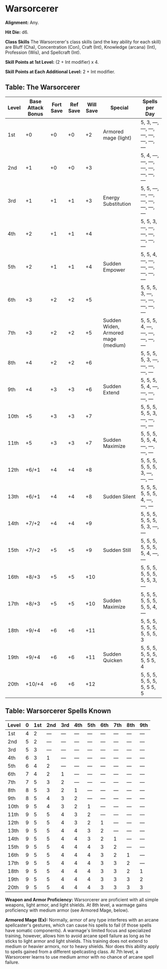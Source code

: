 
# Warsorcerer

**Alignment:** Any.

**Hit Die:** d6.

**Class Skills**
The Warsorcerer's class skills (and the key ability for each skill) are Bluff (Cha), Concentration (Con), Craft (Int), Knowledge (arcana) (Int), Profession (Wis), and Spellcraft (Int).

**Skill Points at 1st Level:** (2 + Int modifier) x 4.

**Skill Points at Each Additional Level:** 2 + Int modifier.

## Table: The Warsorcerer
| Level | Base Attack Bonus | Fort Save | Ref Save | Will Save | Special          | Spells per Day                              |
|-------|-------------------|-----------|----------|-----------|------------------|---------------------------------------------|
| 1st   | +0                | +0        | +0       | +2        | Armored mage (light)  | 5, 3, —, —, —, —, —, —, —, —                |
| 2nd   | +1                | +0        | +0       | +3        |                  | 5, 4, —, —, —, —, —, —, —, —                |
| 3rd   | +1                | +1        | +1       | +3        | Energy Substitution                 | 5, 5, —, —, —, —, —, —, —, —                |
| 4th   | +2                | +1        | +1       | +4        |                  | 5, 5, 3, —, —, —, —, —, —, —                |
| 5th   | +2                | +1        | +1       | +4        | Sudden Empower                 | 5, 5, 4, —, —, —, —, —, —, —                |
| 6th   | +3                | +2        | +2       | +5        |                  | 5, 5, 5, 3, —, —, —, —, —, —                |
| 7th   | +3                | +2        | +2       | +5        | Sudden Widen, Armored mage (medium)                 | 5, 5, 5, 4, —, —, —, —, —, —                |
| 8th   | +4                | +2        | +2       | +6        |                  | 5, 5, 5, 5, 3, —, —, —, —, —                |
| 9th   | +4                | +3        | +3       | +6        | Sudden Extend                 | 5, 5, 5, 5, 4, —, —, —, —, —                |
| 10th  | +5                | +3        | +3       | +7        |                  | 5, 5, 5, 5, 5, 3, —, —, —, —                |
| 11th  | +5                | +3        | +3       | +7        | Sudden Maximize                 | 5, 5, 5, 5, 5, 4, —, —, —, —                |
| 12th  | +6/+1             | +4        | +4       | +8        |                  | 5, 5, 5, 5, 5, 5, 3, —, —, —                |
| 13th  | +6/+1             | +4        | +4       | +8        | Sudden Silent                 | 5, 5, 5, 5, 5, 5, 4, —, —, —                |
| 14th  | +7/+2             | +4        | +4       | +9        |                  | 5, 5, 5, 5, 5, 5, 5, 3, —, —                |
| 15th  | +7/+2             | +5        | +5       | +9        | Sudden Still                 | 5, 5, 5, 5, 5, 5, 5, 4, —, —                |
| 16th  | +8/+3             | +5        | +5       | +10       |                  | 5, 5, 5, 5, 5, 5, 5, 5, 3, —                |
| 17th  | +8/+3             | +5        | +5       | +10       | Sudden Maximize                 | 5, 5, 5, 5, 5, 5, 5, 5, 4, —                |
| 18th  | +9/+4             | +6        | +6       | +11       |                  | 5, 5, 5, 5, 5, 5, 5, 5, 5, 3                |
| 19th  | +9/+4             | +6        | +6       | +11       | Sudden Quicken                 | 5, 5, 5, 5, 5, 5, 5, 5  5, 4                |
| 20th  | +10/+4            | +6        | +6       | +12       |                 | 5, 5, 5, 5, 5, 5, 5, 5  5, 5                |


## Table: Warsorcerer Spells Known
| Level | 0  | 1st | 2nd | 3rd | 4th | 5th | 6th | 7th | 8th | 9th |
|-------|----|-----|-----|-----|-----|-----|-----|-----|-----|-----|
| 1st   | 4  | 2   | —   | —   | —   | —   | —   | —   | —   | —   |
| 2nd   | 5  | 2   | —   | —   | —   | —   | —   | —   | —   | —   |
| 3rd   | 5  | 3   | —   | —   | —   | —   | —   | —   | —   | —   |
| 4th   | 6  | 3   | 1   | —   | —   | —   | —   | —   | —   | —   |
| 5th   | 6  | 4   | 2   | —   | —   | —   | —   | —   | —   | —   |
| 6th   | 7  | 4   | 2   | 1   | —   | —   | —   | —   | —   | —   |
| 7th   | 7  | 5   | 3   | 2   | —   | —   | —   | —   | —   | —   |
| 8th   | 8  | 5   | 3   | 2   | 1   | —   | —   | —   | —   | —   |
| 9th   | 8  | 5   | 4   | 3   | 2   | —   | —   | —   | —   | —   |
| 10th  | 9  | 5   | 4   | 3   | 2   | 1   | —   | —   | —   | —   |
| 11th  | 9  | 5   | 5   | 4   | 3   | 2   | —   | —   | —   | —   |
| 12th  | 9  | 5   | 5   | 4   | 3   | 2   | 1   | —   | —   | —   |
| 13th  | 9  | 5   | 5   | 4   | 4   | 3   | 2   | —   | —   | —   |
| 14th  | 9  | 5   | 5   | 4   | 4   | 3   | 2   | 1   | —   | —   |
| 15th  | 9  | 5   | 5   | 4   | 4   | 4   | 3   | 2   | —   | —   |
| 16th  | 9  | 5   | 5   | 4   | 4   | 4   | 3   | 2   | 1   | —   |
| 17th  | 9  | 5   | 5   | 4   | 4   | 4   | 3   | 3   | 2   | —   |
| 18th  | 9  | 5   | 5   | 4   | 4   | 4   | 3   | 3   | 2   | 1   |
| 19th  | 9  | 5   | 5   | 4   | 4   | 4   | 3   | 3   | 3   | 2   |
| 20th  | 9  | 5   | 5   | 4   | 4   | 4   | 3   | 3   | 3   | 3   |


**Weapon and Armor Proficiency:** Warsorcerer are proficient with all simple weapons, light armor, and light shields. At 8th level, a warmage gains proficiency with medium armor (see Armored Mage, below).

**Armored Mage (Ex):** Normally, armor of any type interferes with an arcane spellcaster's gestures, which can cause his spells to fail (if those spells have somatic components). A warmage's limited focus and specialized training, however, allows him to avoid arcane spell failure as long as he sticks to light armor and light shields. This training does not extend to medium or heavier armors, nor to heavy shields. Nor does this ability apply to spells gained from a different spellcasting class.
At 7th level, a Warsorcerer learns to use medium armor with no chance of arcane spell failure.


